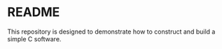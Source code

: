 README
======

This repository is designed to demonstrate how to construct and build a simple C software.
